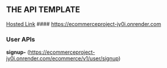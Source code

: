 ## THE API TEMPLATE

[Hosted Link](https://ecommerceproject-jy0i.onrender.com) #### https://ecommerceproject-jy0i.onrender.com

### User APIs
**signup-** (https://ecommerceproject-jy0i.onrender.com/ecommerce/v1/user/signup)
